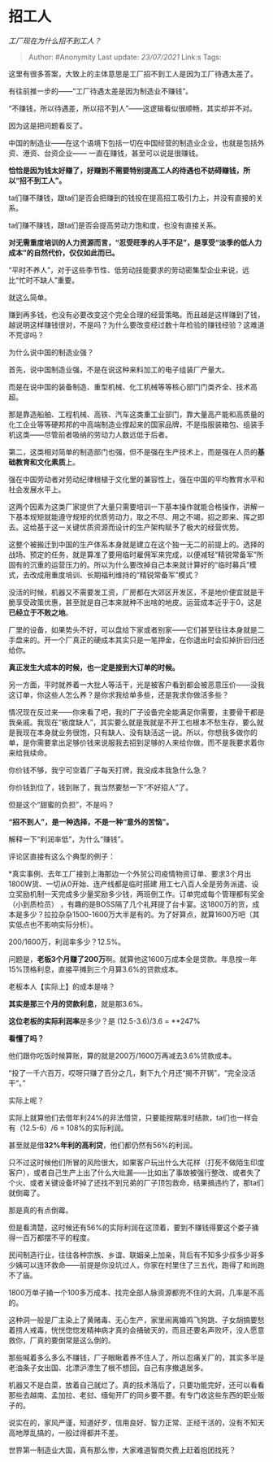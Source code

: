 # 招工人
*工厂现在为什么招不到工人？*

> Author: #Anonymity
> Last update: *23/07/2021* 
> Link:s
> Tags: 

这里有很多答案，大致上的主体意思是工厂招不到工人是因为工厂待遇太差了。

有往前推一步的——“工厂待遇太差是因为制造业不赚钱”。

“不赚钱，所以待遇差，所以招不到人”——这逻辑看似很顺畅，其实却并不对。

因为这是把问题看反了。

中国的制造业——在这个语境下包括一切在中国经营的制造业企业，也就是包括外资、港资、台资企业—— 一直在赚钱，甚至可以说是很赚钱。

**恰恰是因为钱太好赚了，好赚到不需要特别提高工人的待遇也不妨碍赚钱，所以“招不到工人”。**

ta们赚不赚钱，跟ta们是否会把赚到的钱投在提高招工吸引力上，并没有直接的关系。

ta们赚不赚钱，跟ta们是否会提高劳动力饱和度，也没有直接关系。

**对无需重度培训的人力资源而言，“忍受旺季的人手不足”，是享受“淡季的低人力成本”的自然代价，仅仅如此而已。**

“平时不养人”，对于这些季节性、低劳动技能要求的劳动密集型企业来说，远比“忙时不缺人”重要。

就这么简单。

赚到再多钱，也没有必要改变这个完全合理的经营策略。而且越是这样赚到了钱，越说明这样赚钱很对，不是吗？为什么要改变经过数十年检验的赚钱经验？这难道不荒谬吗？

为什么说中国的制造业强？

首先，说中国制造业强，不是在说这种来料加工的电子组装厂产量大。

而是在说中国的装备制造、重型机械、化工机械等等核心部门门类齐全、技术高超。

那是靠造船舶、工程机械、高铁、汽车这类重工业部门，靠大量高产能和高质量的化工企业等等硬邦邦的中高端制造业撑起来的国家品牌，不是指服装箱包、组装手机这类——尽管前者吸纳的劳动力人数远低于后者。

第二，这类相对简单的制造部门也强，但不是强在生产技术上，而是强在人员的**基础教育和文化素质**上。

强在中国劳动者对劳动纪律根植于文化里的兼容性上，强在中国的平均教育水平和社会发展水平上。

这两个因素为这类厂家提供了大量只需要培训一下基本操作就能合格操作，讲解一下基本规矩就能遵守规矩的优质劳动力，取之不尽、用之不竭，招之即来、挥之即去。这给基于这一关键优质资源而设计的生产架构赋予了极大的经营优势。

这整个被搬迁到中国的生产体系本身就是建立在这个独一无二的前提上的。选择的战场、预定的任务，就是算准了要用临时雇佣军来完成，以便减轻“精锐常备军”所固有的沉重的运营压力的。所以为什么要改掉自己本来就计算好的“临时募兵”模式，去改成用重度培训、长期福利维持的“精锐常备军”模式？

没活的时候，机器又不需要发工资，厂房都在大郊区开发区，不是地价便宜就是干脆享受政策优惠，甚至就是自己本来就种不出啥的地皮。运营成本近乎于0，这是**已经立于不败之地**。

厂里的设备，如果势头不好，可以盘给下家或者别家——它们甚至往往本身就是二手盘来的。开一个厂真正的硬成本其实只是一笔押金，在你退出时会扣掉折旧归还给你。

**真正发生大成本的时候，也一定是接到大订单的时候。**

另一方面，平时就养着一大批人等活干，光是被客户看到都会被恶意压价——没我这订单，你这些人怎么养？是你求我给单多些，还是我求你做活多些？

情况现在反过来——你来看了吧，我的厂子设备完全能满足你需要，主要骨干都是我亲戚。我现在“极度缺人”，其实要么就是我就是不开工也根本不愁生存，要么就是我现在本身就业务很饱，只有缺人、没有缺活这一说。所以，你想我多做你的单，是你需要拿出足够价钱来说服我去招到足够的人来给你做，而不是我要求着你来给我续命。

你价钱不够，我宁可空着厂子每天打牌，我没成本我急什么急？

你价钱到位了，钱到账了，我当然要愁一下“不好招人”了。

但是这个“甜蜜的负担”，不是吗？

**“招不到人”，是一种选择，不是一种“意外的苦恼”。**

解释一下“利润率低”，为什么“赚钱”。

评论区直接有这么个典型的例子：


*真实事例、去年工厂接到上海那边一个外贸公司疫情物资订单、要求3个月出1800W货、一切从0开始、连产线都是临时搭建 用工七八百人全是劳务派遣、设立奖励机制一天完成多少量奖励多少钱，两班倒工作。订单完成每个管理都有奖金（小到质检员） ，有趣的是BOSS隔了几个礼拜提了台卡宴。这1800万的货，成本是多少？拉拉杂杂1500-1600万大半是有的。为了好算点，就算1600万吧（其实低点也不影响实际分析）。

200/1600万，利润率多少？12.5%。

问题是，**老板3个月赚了200万**啊。就算他这1600万成本全是贷款。年息按一年15%顶格利息，直接平摊到三个月算3.6%的贷款成本。

老板本人【实际上】的成本是啥？

**其实是那三个月的贷款利息**，就是那3.6%。

**这位老板的实际利润率**是多少？是 (12.5-3.6)/3.6 = **247%

**看懂了吗？**

他们跟你吃饭时候算账，算的就是200万/1600万再减去3.6%贷款成本。

“投了一千六百万，哎呀只赚了百分之几，剩下九个月还“揭不开锅”，“完全没活干”。”

实际上呢？

实际上就算他们去借年利24%的非法借贷，只要能按期准时结款，ta们也一样会有（12.5-6）/6 = 108%的实际利润。

甚至就是借**32%年利的高利贷**，他们都仍然有56%的利润。

只不过这时候他们所冒的风险很大，如果客户玩出什么大花样（打死不做陌生印度客户），或者自己生产上出了什么大纰漏——比如出了事故被强行整改、或者失了个火、或者关键设备坏掉了还找不到兄弟的厂子顶包救命，结果搞违约了，那ta们就倒霉了。

那是真的有点倒霉。

但是看清楚，这时候还有56%的实际利润在这顶着，要到不赚钱得要这个娄子捅得一百万都摆不平的程度。

民间制造行业，往往各种宗族、乡谊、联姻亲上加亲，背后有不知多少叔多少哥多少姨可以连环救命——前提是你没坑过人，你家在村里住了三五代，跑得了和尚跑不了庙。

1800万单子捅一个100多万成本、找完全部人脉资源都兜不住的大洞，几率是不高的。

这种洞一般是厂主染上了黄赌毒、无心生产，家里闹离婚鸡飞狗跳、子女胡搞要愁着捞人戒毒，恍恍惚惚发精神病才真的会捅破天的，而且还要名声败坏，没人愿意救你，厂真的要倒常是这么倒的。

那些喊着多么多么不赚钱，厂子眼瞅着养不住人了，所以忍痛关厂的，其实多半是老油条子女出国、北漂沪漂生了根不想回，自己有序撤退居多。

机器又不是白菜，放着自己就烂了。真的技术落后了，只要功能完好，还可以看看那些去越南、孟加拉、老挝、缅甸开厂的同乡要不要。有专门收这些东西的职业贩子的。

说实在的，家风严谨，知道好歹，信用良好、智力正常、正经干活的，没有不知天高地厚乱搞的，一般过得都并不差。

世界第一制造业大国，真有那么惨，大家难道智商欠费上赶着抱团找死？



